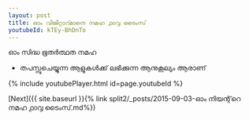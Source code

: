 ```yaml
---
layout: post
title: ഓം വിജിറ്റാറ്മാനെ നമഹ ൧൦൮ ടൈംസ്
youtubeId: kTEy-BhDnTo
---
```

 
 
 ഓം സിദ്ധ ഭൂതർത്ഥത നമഹ 
 
 -  തപസ്സുചെയ്യുന്ന ആളുകൾക്ക് ലഭിക്കുന്ന ആനുകൂല്യം ആരാണ് 
 
  
 
  
 
 
 
 
 
 


{% include youtubePlayer.html id=page.youtubeId %}
 
[Next]({{ site.baseurl }}{% link  split2/_posts/2015-09-03-ഓം നിയന്റ്‌റെ നമഹ ൧൦൮ ടൈംസ്.md%})
 
